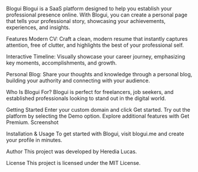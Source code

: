 Blogui
Blogui is a SaaS platform designed to help you establish your professional presence online. With Blogui, you can create a personal page that tells your professional story, showcasing your achievements, experiences, and insights.

Features
Modern CV: Craft a clean, modern resume that instantly captures attention, free of clutter, and highlights the best of your professional self.

Interactive Timeline: Visually showcase your career journey, emphasizing key moments, accomplishments, and growth.

Personal Blog: Share your thoughts and knowledge through a personal blog, building your authority and connecting with your audience.

Who Is Blogui For?
Blogui is perfect for freelancers, job seekers, and established professionals looking to stand out in the digital world.

Getting Started
Enter your custom domain and click Get started.
Try out the platform by selecting the Demo option.
Explore additional features with Get Premium.
Screenshot

Installation & Usage
To get started with Blogui, visit blogui.me and create your profile in minutes.

Author
This project was developed by Heredia Lucas.

License
This project is licensed under the MIT License.
